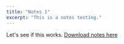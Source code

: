 ```yaml
---
title: "Notes 1"
excerpt: "This is a notes testing."
---
```


Let's see if this works.
[Download notes here](http://ChirayuSalgarkar.github.io/files/paper1.pdf)
